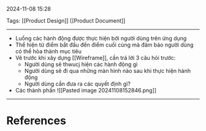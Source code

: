 2024-11-08 15:28

Tags: [[Product Design]] [[Product Document]]

---

- Luồng các hành động được thực hiện bởi người dùng trên ứng dụng
- Thể hiện từ điểm bắt đầu đến điểm cuối cùng mà đảm bảo  người dùng có thể hòa thành mục tiêu
- Vẽ trước khi xây dựng [[Wireframe]], cần trả lời 3 câu hỏi trước:
	- Người dùng sẽ thwucj hiện các hành động gì
	- Người dùng sẽ đi qua những màn hình nào sau khi thực hiện hành động
	- Người dùng cần đưa ra các quyết định gì?
- Các thành phần
![[Pasted image 20241108152846.png]]

---
# References
